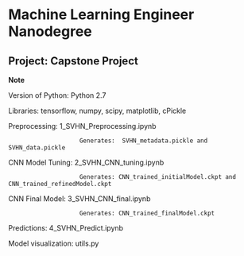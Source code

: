 # Machine Learning Engineer Nanodegree
## Project: Capstone Project

**Note**

Version of Python:  Python 2.7

Libraries: tensorflow, numpy, scipy, matplotlib, cPickle


Preprocessing: 			1_SVHN_Preprocessing.ipynb
						
						
						Generates: 	SVHN_metadata.pickle and SVHN_data.pickle


CNN Model Tuning: 		2_SVHN_CNN_tuning.ipynb

						Generates: CNN_trained_initialModel.ckpt and CNN_trained_refinedModel.ckpt


CNN Final Model: 		3_SVHN_CNN_final.ipynb

    					Generates: CNN_trained_finalModel.ckpt

Predictions: 			4_SVHN_Predict.ipynb


Model visualization: 	utils.py 